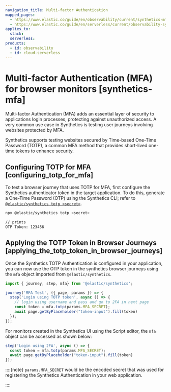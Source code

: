 ```yaml
---
navigation_title: Multi-factor Authentication
mapped_pages:
  - https://www.elastic.co/guide/en/observability/current/synthetics-mfa.html
  - https://www.elastic.co/guide/en/serverless/current/observability-synthetics-mfa.html
applies_to:
  stack:
  serverless:
products:
  - id: observability
  - id: cloud-serverless
---
```


# Multi-factor Authentication (MFA) for browser monitors [synthetics-mfa]

Multi-factor Authentication (MFA) adds an essential layer of security to applications login processes, protecting against unauthorized access. A very common use case in Synthetics is testing user journeys involving websites protected by MFA.

Synthetics supports testing websites secured by Time-based One-Time Password (TOTP), a common MFA method that provides short-lived one-time tokens to enhance security.

## Configuring TOTP for MFA [configuring_totp_for_mfa]

To test a browser journey that uses TOTP for MFA, first configure the Synthetics authenticator token in the target application. To do this, generate a One-Time Password (OTP) using the Synthetics CLI; refer to [`@elastic/synthetics totp <secret>`](/solutions/observability/synthetics/cli.md).

```sh
npx @elastic/synthetics totp <secret>

// prints
OTP Token: 123456
```

## Applying the TOTP Token in Browser Journeys [applying_the_totp_token_in_browser_journeys]

Once the Synthetics TOTP Authentication is configured in your application, you can now use the OTP token in the synthetics browser journeys using the `mfa` object imported from `@elastic/synthetics`.

```ts
import { journey, step, mfa} from '@elastic/synthetics';

journey('MFA Test', ({ page, params }) => {
  step('Login using TOTP token', async () => {
    // login using username and pass and go to 2FA in next page
    const token = mfa.totp(params.MFA_SECRET);
    await page.getByPlaceholder("token-input").fill(token)
  });
});
```

For monitors created in the Synthetics UI using the Script editor, the `mfa` object can be accessed as shown below:

```ts
step('Login using 2FA', async () => {
  const token = mfa.totp(params.MFA_SECRET);
  await page.getByPlaceholder("token-input").fill(token)
});
```

::::{note}
`params.MFA_SECRET` would be the encoded secret that was used for registering the Synthetics Authentication in your web application.

::::